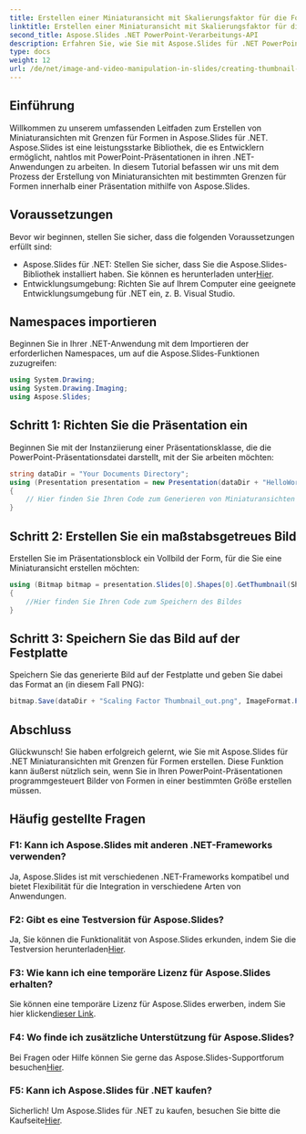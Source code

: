 ```yaml
---
title: Erstellen einer Miniaturansicht mit Skalierungsfaktor für die Form in Aspose.Slides
linktitle: Erstellen einer Miniaturansicht mit Skalierungsfaktor für die Form in Aspose.Slides
second_title: Aspose.Slides .NET PowerPoint-Verarbeitungs-API
description: Erfahren Sie, wie Sie mit Aspose.Slides für .NET PowerPoint-Miniaturbilder mit bestimmten Grenzen erstellen. Befolgen Sie unsere Schritt-für-Schritt-Anleitung für eine nahtlose Integration.
type: docs
weight: 12
url: /de/net/image-and-video-manipulation-in-slides/creating-thumbnail-scaling-factor-shape/
---
```

## Einführung
Willkommen zu unserem umfassenden Leitfaden zum Erstellen von Miniaturansichten mit Grenzen für Formen in Aspose.Slides für .NET. Aspose.Slides ist eine leistungsstarke Bibliothek, die es Entwicklern ermöglicht, nahtlos mit PowerPoint-Präsentationen in ihren .NET-Anwendungen zu arbeiten. In diesem Tutorial befassen wir uns mit dem Prozess der Erstellung von Miniaturansichten mit bestimmten Grenzen für Formen innerhalb einer Präsentation mithilfe von Aspose.Slides.
## Voraussetzungen
Bevor wir beginnen, stellen Sie sicher, dass die folgenden Voraussetzungen erfüllt sind:
-  Aspose.Slides für .NET: Stellen Sie sicher, dass Sie die Aspose.Slides-Bibliothek installiert haben. Sie können es herunterladen unter[Hier](https://releases.aspose.com/slides/net/).
- Entwicklungsumgebung: Richten Sie auf Ihrem Computer eine geeignete Entwicklungsumgebung für .NET ein, z. B. Visual Studio.
## Namespaces importieren
Beginnen Sie in Ihrer .NET-Anwendung mit dem Importieren der erforderlichen Namespaces, um auf die Aspose.Slides-Funktionen zuzugreifen:
```csharp
using System.Drawing;
using System.Drawing.Imaging;
using Aspose.Slides;
```
## Schritt 1: Richten Sie die Präsentation ein
Beginnen Sie mit der Instanziierung einer Präsentationsklasse, die die PowerPoint-Präsentationsdatei darstellt, mit der Sie arbeiten möchten:
```csharp
string dataDir = "Your Documents Directory";
using (Presentation presentation = new Presentation(dataDir + "HelloWorld.pptx"))
{
    // Hier finden Sie Ihren Code zum Generieren von Miniaturansichten
}
```
## Schritt 2: Erstellen Sie ein maßstabsgetreues Bild
Erstellen Sie im Präsentationsblock ein Vollbild der Form, für die Sie eine Miniaturansicht erstellen möchten:
```csharp
using (Bitmap bitmap = presentation.Slides[0].Shapes[0].GetThumbnail(ShapeThumbnailBounds.Shape, 1, 1))
{
    //Hier finden Sie Ihren Code zum Speichern des Bildes
}
```
## Schritt 3: Speichern Sie das Bild auf der Festplatte
Speichern Sie das generierte Bild auf der Festplatte und geben Sie dabei das Format an (in diesem Fall PNG):
```csharp
bitmap.Save(dataDir + "Scaling Factor Thumbnail_out.png", ImageFormat.Png);
```
## Abschluss
Glückwunsch! Sie haben erfolgreich gelernt, wie Sie mit Aspose.Slides für .NET Miniaturansichten mit Grenzen für Formen erstellen. Diese Funktion kann äußerst nützlich sein, wenn Sie in Ihren PowerPoint-Präsentationen programmgesteuert Bilder von Formen in einer bestimmten Größe erstellen müssen.
## Häufig gestellte Fragen
### F1: Kann ich Aspose.Slides mit anderen .NET-Frameworks verwenden?
Ja, Aspose.Slides ist mit verschiedenen .NET-Frameworks kompatibel und bietet Flexibilität für die Integration in verschiedene Arten von Anwendungen.
### F2: Gibt es eine Testversion für Aspose.Slides?
 Ja, Sie können die Funktionalität von Aspose.Slides erkunden, indem Sie die Testversion herunterladen[Hier](https://releases.aspose.com/).
### F3: Wie kann ich eine temporäre Lizenz für Aspose.Slides erhalten?
 Sie können eine temporäre Lizenz für Aspose.Slides erwerben, indem Sie hier klicken[dieser Link](https://purchase.aspose.com/temporary-license/).
### F4: Wo finde ich zusätzliche Unterstützung für Aspose.Slides?
Bei Fragen oder Hilfe können Sie gerne das Aspose.Slides-Supportforum besuchen[Hier](https://forum.aspose.com/c/slides/11).
### F5: Kann ich Aspose.Slides für .NET kaufen?
 Sicherlich! Um Aspose.Slides für .NET zu kaufen, besuchen Sie bitte die Kaufseite[Hier](https://purchase.aspose.com/buy).
